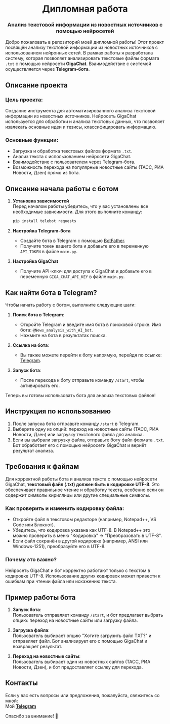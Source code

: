 <h1 align="center"> Дипломная работа </h1>
<h3 align="center"> Анализ текстовой информации из новостных источников с помощью нейросетей </h3>

Добро пожаловать в репозиторий моей дипломной работы! Этот проект посвящён анализу текстовой информации из новостных источников с использованием нейронных сетей. В рамках работы я разработала систему, которая позволяет анализировать текстовые файлы формата `.txt` с помощью нейросети **GigaChat**. Взаимодействие с системой осуществляется через **Telegram-бота**.

## Описание проекта
### Цель проекта: 
Создание инструмента для автоматизированного анализа текстовой информации из новостных источников. Нейросеть GigaChat используется для обработки и анализа текстовых данных, что позволяет извлекать основные идеи и тезисы, классифицировать информацию.

### Основные функции:
- Загрузка и обработка текстовых файлов формата `.txt`.
- Анализ текста с использованием нейросети GigaChat.
- Взаимодействие с пользователем через Telegram-бота.
- Возможность перехода на популярные новостные сайты (ТАСС, РИА Новости, Дзен) прямо из бота.

## Описание начала работы с ботом

1. **Установка зависимостей**  
   Перед началом работы убедитесь, что у вас установлены все необходимые зависимости. Для этого выполните команду:
   ```bash
   pip install telebot requests
   ```

2. **Настройка Telegram-бота**  
   - Создайте бота в Telegram с помощью [BotFather](https://core.telegram.org/bots#botfather).
   - Получите токен вашего бота и добавьте его в переменную `API_TOKEN` в файле `main.py`.

3. **Настройка GigaChat**  
   - Получите API-ключ для доступа к GigaChat и добавьте его в переменную `GIGA_CHAT_API_KEY` в файле `main.py`.

## Как найти бота в Telegram?

Чтобы начать работу с ботом, выполните следующие шаги:

1. **Поиск бота в Telegram**:
   - Откройте Telegram и введите имя бота в поисковой строке. Имя бота: `@News_analysis_with_AI_bot`.
   - Нажмите на бота в результатах поиска.

2. **Ссылка на бота**:
   - Вы также можете перейти к боту напрямую, перейдя по ссылке: [Telegram](https://t.me/News_analysis_with_AI_bot).

3. **Запуск бота**:
   - После перехода к боту отправьте команду `/start`, чтобы активировать его.

Теперь вы готовы использовать бота для анализа текстовых файлов!

 ## Инструкция по использованию
1. После запуска бота отправьте команду `/start` в Telegram.
2. Выберите одну из опций: переход на новостные сайты (ТАСС, РИА Новости, Дзен) или загрузку текстового файла для анализа.
3. Если вы выбрали загрузку файла, отправьте боту файл формата `.txt`. Бот обработает его с помощью нейросети GigaChat и вернёт результат анализа.

## Требования к файлам

Для корректной работы бота и анализа текста с помощью нейросети GigaChat, **текстовый файл (.txt) должен быть в кодировке UTF-8**. Это обеспечивает правильное чтение и обработку текста, особенно если он содержит символы кириллицы или другие специальные символы.

### Как проверить и изменить кодировку файла:

   - Откройте файл в текстовом редакторе (например, Notepad++, VS Code или Блокнот).
   - Убедитесь, что кодировка указана как UTF-8. В Notepad++ это можно проверить в меню "Кодировка" → "Преобразовать в UTF-8".
   - Если файл сохранён в другой кодировке (например, ANSI или Windows-1251), преобразуйте его в UTF-8.

### Почему это важно?

Нейросеть GigaChat и бот корректно работают только с текстом в кодировке UTF-8. Использование других кодировок может привести к ошибкам при чтении файла или искажению текста.

## Пример работы бота

1. **Запуск бота**:  
   Пользователь отправляет команду `/start`, и бот предлагает выбрать опцию: переход на новостные сайты или загрузку файла.

2. **Загрузка файла**:  
   Пользователь выбирает опцию "Хотите загрузить файл TXT?" и отправляет файл. Бот анализирует его с помощью GigaChat и возвращает результат.

3. **Переход на новостные сайты**:  
   Пользователь выбирает один из новостных сайтов (ТАСС, РИА Новости, Дзен), и бот предоставляет ссылку для перехода.

## Контакты
Если у вас есть вопросы или предложения, пожалуйста, свяжитесь со мной:  
Мой **[Telegram](https://t.me/oneKITSUNE)**

Спасибо за внимание! 🚀
